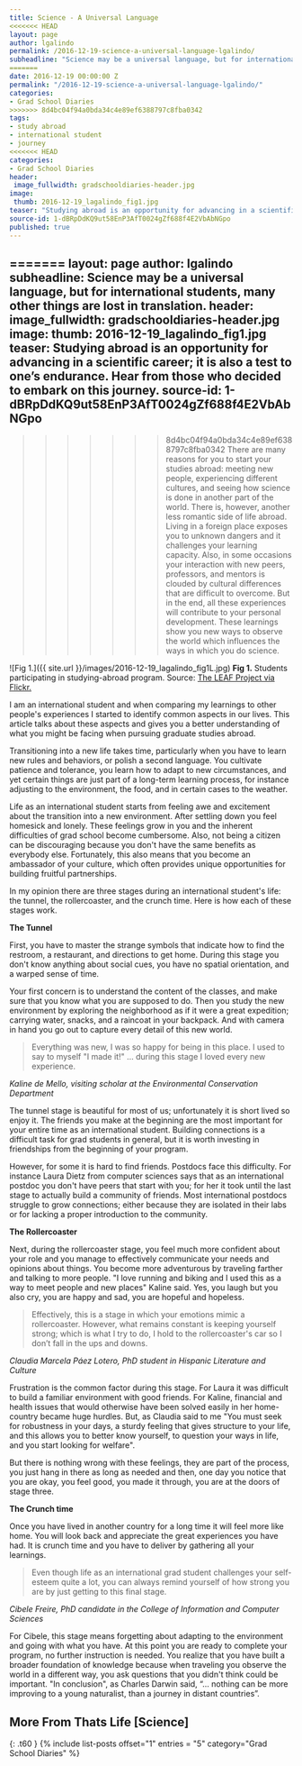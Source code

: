 ```yaml
---
title: Science - A Universal Language
<<<<<<< HEAD
layout: page
author: lgalindo
permalink: /2016-12-19-science-a-universal-language-lgalindo/
subheadline: "Science may be a universal language, but for international students, many other things are lost in translation."
=======
date: 2016-12-19 00:00:00 Z
permalink: "/2016-12-19-science-a-universal-language-lgalindo/"
categories:
- Grad School Diaries
>>>>>>> 8d4bc04f94a0bda34c4e89ef6388797c8fba0342
tags:
- study abroad
- international student
- journey
<<<<<<< HEAD
categories:
- Grad School Diaries
header:
 image_fullwidth: gradschooldiaries-header.jpg
image:
 thumb: 2016-12-19_lagalindo_fig1.jpg
teaser: "Studying abroad is an opportunity for advancing in a scientific career; it is also a test to one’s endurance. Hear from those who decided to embark on this journey."
source-id: 1-dBRpDdKQ9ut58EnP3AfT0024gZf688f4E2VbAbNGpo
published: true
---
```

=======
layout: page
author: lgalindo
subheadline: Science may be a universal language, but for international students,
  many other things are lost in translation.
header:
  image_fullwidth: gradschooldiaries-header.jpg
image:
  thumb: 2016-12-19_lagalindo_fig1.jpg
teaser: Studying abroad is an opportunity for advancing in a scientific career; it
  is also a test to one’s endurance. Hear from those who decided to embark on this
  journey.
source-id: 1-dBRpDdKQ9ut58EnP3AfT0024gZf688f4E2VbAbNGpo
---

>>>>>>> 8d4bc04f94a0bda34c4e89ef6388797c8fba0342
There are many reasons for you to start your studies abroad: meeting new people, experiencing different cultures, and seeing how science is done in another part of the world. There is, however, another less romantic side of life abroad. Living in a foreign place exposes you to unknown dangers and it challenges your learning capacity. Also, in some occasions your interaction with new peers, professors, and mentors is clouded by cultural differences that are difficult to overcome. But in the end, all these experiences will contribute to your personal development. These learnings show you new ways to observe the world which influences the ways in which you do science.

![Fig 1.]({{ site.url }}/images/2016-12-19_lagalindo_fig1L.jpg)
**Fig 1.** Students participating in studying-abroad program. Source: [The LEAF Project via Flickr.](https://www.flickr.com/photos/leaflanguages/7112704827/in/photolist-bQwtkR-8QKd7e-CpyHs-7bUYfq-6thVKY-pcgHKw-vFsQW-nTvq7D-BLc5f-6thZ2Q-CptSG-5YscbC-6tgXNo-vFsKu-BLJNf-5xnVmC-ockKLm-4pAgax-6th33j-4pEiU7-vFsxM-nV1aRM-dJB9vk-s9tXLB-BLFSS-vFt39-9XiAoM-6EjDJP-vFviD-vFtQU-vFvYe-vFvYx-6tdN3p-vFtJf-vFsWn-dz3bD5-vFv5V-vFrLR-CpsMC-vFtS9-BLVHh-5xnTi1-vFuHT-vFu9V-vFrPv-4pEiSd-vFu2N-vFtub-vFt3E-vFwaQ) 

I am an international student and when comparing my learnings to other people's experiences I started to identify common aspects in our lives. This article talks about these aspects and gives you a better understanding of what you might be facing when pursuing graduate studies abroad.

Transitioning into a new life takes time, particularly when you have to learn new rules and behaviors, or polish a second language. You cultivate patience and tolerance, you learn how to adapt to new circumstances, and yet certain things are just part of a long-term learning process, for instance adjusting to the environment, the food, and in certain cases to the weather.

Life as an international student starts from feeling awe and excitement about the transition into a new environment. After settling down you feel homesick and lonely. These feelings grow in you and the inherent difficulties of grad school become cumbersome. Also, not being a citizen can be discouraging because you don't have the same benefits as everybody else. Fortunately, this also means that you become an ambassador of your culture, which often provides unique opportunities for building fruitful partnerships. 

In my opinion there are three stages during an international student's life: the tunnel, the rollercoaster, and the crunch time. Here is how each of these stages work.

**The Tunnel**

First, you have to master the strange symbols that indicate how to find the restroom, a restaurant, and directions to get home. During this stage you don't know anything about social cues, you have no spatial orientation, and a warped sense of time. 

Your first concern is to understand the content of the classes, and make sure that you know what you are supposed to do. Then you study the new environment by exploring the neighborhood as if it were a great expedition; carrying water, snacks, and a raincoat in your backpack. And with camera in hand you go out to capture every detail of this new world. 

> Everything was new, I was so happy for being in this place. I used to say to myself "I made it!" … during this stage I loved every new experience.

*Kaline de Mello, visiting scholar at the Environmental Conservation Department*

The tunnel stage is beautiful for most of us; unfortunately it is short lived so enjoy it. The friends you make at the beginning are the most important for your entire time as an international student. Building connections is a difficult task for grad students in general, but it is worth investing in friendships from the beginning of your program.

However, for some it is hard to find friends. Postdocs face this difficulty. For instance Laura Dietz  from computer sciences says that as an international postdoc you don't have peers that start with you; for her it took until the last stage to actually build a community of friends. Most international postdocs struggle to grow connections; either because they are isolated in their labs or for lacking a proper introduction to the community.

**The Rollercoaster**

Next, during the rollercoaster stage, you feel much more confident about your role and you manage to effectively communicate your needs and opinions about things. You become more adventurous by traveling farther and talking to more people. "I love running and biking and I used this as a way to meet people and new places" Kaline said. Yes, you laugh but you also cry, you are happy and sad, you are hopeful and hopeless.

> Effectively, this is a stage in which your emotions mimic a rollercoaster. However, what remains constant is keeping yourself strong; which is what I try to do, I hold to the rollercoaster's car so I don’t fall in the ups and downs.

*Claudia Marcela Páez Lotero, PhD student in Hispanic Literature and Culture*

Frustration is the common factor during this stage. For Laura it was difficult to build a familiar environment with good friends. For Kaline, financial and health issues that would otherwise have been solved easily in her home-country became huge hurdles. But, as Claudia said to me "You must seek for robustness in your days, a sturdy feeling that gives structure to your life, and this allows you to better know yourself, to question your ways in life, and you start looking for welfare".

But there is nothing wrong with these feelings, they are part of the process, you just hang in there as long as needed and then, one day you notice that you are okay, you feel good, you made it through, you are at the doors of stage three.

**The Crunch time**

Once you have lived in another country for a long time it will feel more like home. You will look back and appreciate the great experiences you have had. It is crunch time and you have to deliver by gathering all your learnings. 

> Even though life as an international grad student challenges your self-esteem quite a lot, you can always remind yourself of how strong you are by just getting to this final stage.

*Cibele Freire, PhD candidate in the College of Information and Computer Sciences*

For Cibele, this stage means forgetting about adapting to the environment and going with what you have. At this point you are ready to complete your program, no further instruction is needed. You realize that you have built a broader foundation of knowledge because when traveling you observe the world in a different way, you ask questions that you didn't think could be important. "In conclusion", as Charles Darwin said, “... nothing can be more improving to a young naturalist, than a journey in distant countries”.

## More From Thats Life [Science]
{: .t60 }
{% include list-posts offset="1" entries = "5" category="Grad School Diaries" %}